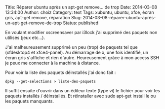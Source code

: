 Title: Réparer ubuntu après un apt-get remove… de trop
Date: 2014-03-08 13:34:00
Author: choiz
Category: text
Tags: xubuntu, ubuntu, xfce, écran gris, apt-get remove, réparation
Slug: 2014-03-08-réparer-ubuntu-après-un-apt-get-remove-de-trop
Status: published

En voulant modifier xscreensaver par i3lock j'ai supprimé des paquets
non utilisés (jeux etc…).

J'ai malheureusement supprimé un peu (trop) de paquets tel que
(xfdesktop4 et xfce4-panel). Au démarrage de x, une fois identifié, un
écran gris s'affiche et rien d'autre. Heureusement grâce à mon access
SSH je peux me connecter à la machine à distance.

Pour voir la liste des paquets déinstallés j'ai donc fait :

    dpkg --get-selections > liste-des-paquets

Il suffit ensuite d'ouvrir dans un éditeur texte (type vi) le fichier
pour voir les paquets installés / déinstallés. Et réinstaller avec sudo
apt-get install le ou les paquets manquants.
